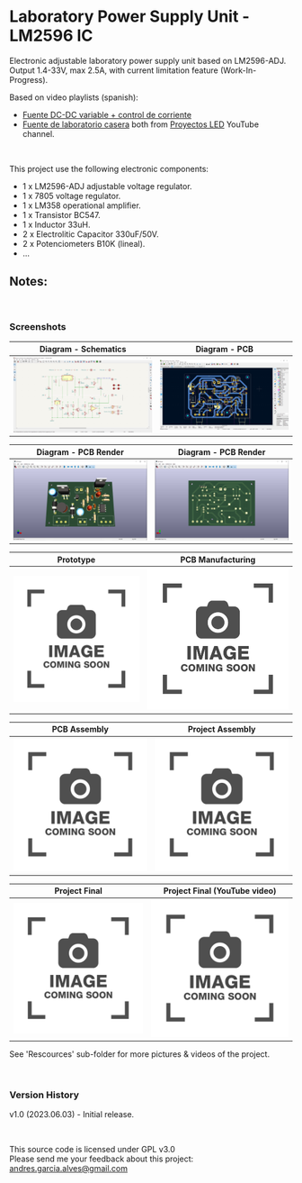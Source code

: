# Laboratory Power Supply Unit - LM2596 IC

Electronic adjustable laboratory power supply unit based on LM2596-ADJ. Output 1.4-33V, max 2.5A, with current limitation feature (Work-In-Progress).  

Based on video playlists (spanish):  
- [Fuente DC-DC variable + control de corriente](https://www.youtube.com/playlist?list=PLrgHsDQ2jwt0jt3FgAbFxksGTbsloWIvi)  
- [Fuente de laboratorio casera](https://www.youtube.com/playlist?list=PLrgHsDQ2jwt1UQQE7cqdn1-_60ikgR_oa)
both from [Proyectos LED](https://www.youtube.com/@proyectosledar) YouTube channel.

&nbsp;

This project use the following electronic components:
- 1 x LM2596-ADJ adjustable voltage regulator.
- 1 x 7805 voltage regulator.
- 1 x LM358 operational amplifier.
- 1 x Transistor BC547.
- 1 x Inductor 33uH.
- 2 x Electrolitic Capacitor 330uF/50V.
- 2 x Potenciometers B10K (lineal).
- ...

Notes:
- 

&nbsp;

### Screenshots

| Diagram - Schematics                               | Diagram - PCB                                      |
|----------------------------------------------------|----------------------------------------------------|
| ![](Resources/01-schematic-diagram.png)            | ![](Resources/02-pcb-diagram.png)                  |

| Diagram - PCB Render                               | Diagram - PCB Render                               |
|----------------------------------------------------|----------------------------------------------------|
| ![](Resources/03-pcb-render-front-side.png)        | ![](Resources/04-pcb-render-back-side.png)         |

| Prototype                                          | PCB Manufacturing                                  |
|----------------------------------------------------|----------------------------------------------------|
| ![](Resources/05-photo-coming-soon.png)            | ![](Resources/06-photo-coming-soon.png)            |

| PCB Assembly                                       | Project Assembly                                   |
|----------------------------------------------------|----------------------------------------------------|
| ![](Resources/07-photo-coming-soon.png)            | ![](Resources/08-photo-coming-soon.png)            |

| Project Final                                      | Project Final (YouTube video)                      |
|----------------------------------------------------|----------------------------------------------------|
| ![](Resources/09-photo-coming-soon.png)            | ![](Resources/10-photo-coming-soon.png)            |

See 'Rescources' sub-folder for more pictures & videos of the project.

&nbsp;

### Version History

v1.0 (2023.06.03) - Initial release.  

&nbsp;

This source code is licensed under GPL v3.0  
Please send me your feedback about this project: andres.garcia.alves@gmail.com
